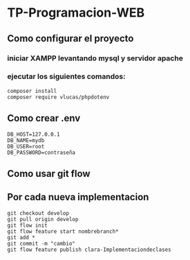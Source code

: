 # TP-Programacion-WEB

## Como configurar el proyecto
### iniciar XAMPP levantando mysql y servidor apache
### ejecutar los siguientes comandos:
    composer install
    composer require vlucas/phpdotenv

## Como crear .env
    DB_HOST=127.0.0.1
    DB_NAME=mydb
    DB_USER=root
    DB_PASSWORD=contraseña

## Como usar git flow
## Por cada nueva implementacion
    git checkout develop
    git pull origin develop
    git flow init
    git flow feature start nombrebranch*
    git add *
    git commit -m "cambio"
    git flow feature publish clara-Implementaciondeclases
